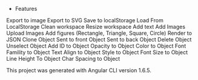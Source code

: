 

-  Features

Export to image
Export to SVG
Save to localStorage
Load From LocalStorage
Clean workspace
Resize workspace
Add text
Add Images
Upload Images
Add figures (Rectangle, Triangle, Square, Circle)
Render to JSON
Clone Object
Sent to front Object
Sent to back Object
Delete Object
Unselect Object
Add ID to Object
Opacity to Object
Color to Object
Font Famility to Object
Text Align to Object
Style to Object
Font Size to Object
Line Height To Object
Char Spacing to Object

This project was generated with Angular CLI version 1.6.5.

